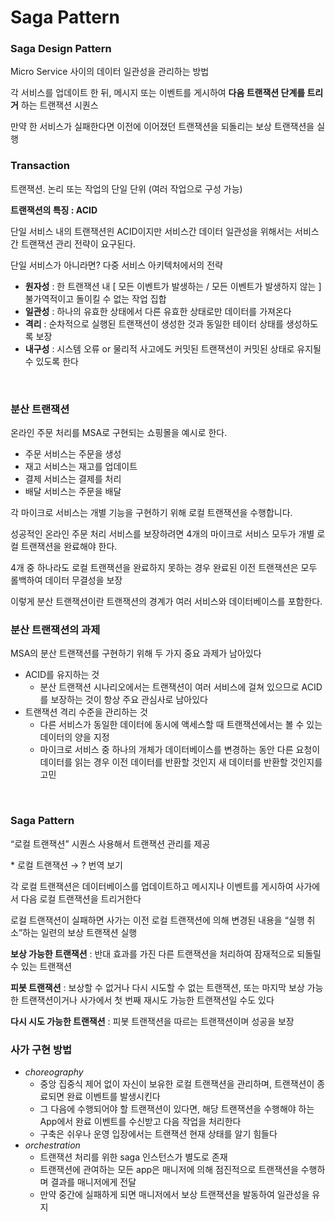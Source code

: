 # Saga Pattern

### Saga Design Pattern

Micro Service 사이의 데이터 일관성을 관리하는 방법

각 서비스를 업데이트 한 뒤, 메시지 또는 이벤트를 게시하여 **다음 트랜잭션 단계를 트리거** 하는 트랜잭션 시퀀스

만약 한 서비스가 실패한다면 이전에 이어졌던 트랜잭션을 되돌리는 보상 트랜잭션을 실행 

### Transaction

트랜잭션. 논리 또는 작업의 단일 단위 (여러 작업으로 구성 가능)

**트랜잭션의 특징 : ACID**

단일 서비스 내의 트랜잭션읜 ACID이지만 서비스간 데이터 일관성을 위해서는 서비스간 트랜잭션 관리 전략이 요구된다.

단일 서비스가 아니라면? 다중 서비스 아키텍처에서의 전략

- **원자성** : 한 트랜잭션 내 [ 모든 이벤트가 발생하는 / 모든 이벤트가 발생하지 않는 ] 불가역적이고 돌이킬 수 없는 작업 집합
- **일관성** : 하나의 유효한 상태에서 다른 유효한 상태로만 데이터를 가져온다
- **격리** : 순차적으로 실행된 트랜잭션이 생성한 것과 동일한 테이터 상태를 생성하도록 보장
- **내구성** : 시스템 오류 or 물리적 사고에도 커밋된 트랜잭션이 커밋된 상태로 유지될 수 있도록 한다

<br>

### 분산 트랜잭션

온라인 주문 처리를 MSA로 구현되는 쇼핑몰을 예시로 한다.

- 주문 서비스는 주문을 생성
- 재고 서비스는 재고를 업데이트
- 결제 서비스는 결제를 처리
- 배달 서비스는 주문을 배달

각 마이크로 서비스는 개별 기능을 구현하기 위해 로컬 트랜잭션을 수행합니다.

성공적인 온라인 주문 처리 서비스를 보장하려면 4개의 마이크로 서비스 모두가 개별 로컬 트랜잭션을 완료해야 한다. 

4개 중 하나라도 로컬 트랜잭션을 완료하지 못하는 경우 완료된 이전 트랜잭션은 모두 롤백하여 데이터 무결성을 보장

이렇게 분산 트랜잭션이란 트랜잭션의 경계가 여러 서비스와 데이터베이스를 포함한다. 

### 분산 트랜잭션의 과제

MSA의 분산 트랜잭션를 구현하기 위해 두 가지 중요 과제가 남아있다

- ACID를 유지하는 것
    - 분산 트랜잭션 시나리오에서는 트랜잭션이 여러 서비스에 걸쳐 있으므로 ACID를 보장하는 것이 항상 주요 관심사로 남아있다
- 트랜잭션 격리 수준을 관리하는 것
    - 다른 서비스가 동일한 데이터에 동시에 액세스할 때 트랜잭션에서는 볼 수 있는 데이터의 양을 지정
    - 마이크로 서비스 중 하나의 개체가 데이터베이스를 변경하는 동안 다른 요청이 데이터를 읽는 경우 이전 데이터를 반환할 것인지 새 데이터를 반환할 것인지를 고민

<br>

### Saga Pattern

“로컬 트랜잭션” 시퀀스 사용해서 트랜잭션 관리를 제공

\* 로컬 트랜잭션 → ? 번역 보기

각 로컬 트랜잭션은 데이터베이스를 업데이트하고 메시지나 이벤트를 게시하여 사가에서 다음 로컬 트랜잭션을 트리거한다

로컬 트랜잭션이 실패하면 사가는 이전 로컬 트랜잭션에 의해 변경된 내용을 “실행 취소”하는 일련의 보상 트랜잭션 실행

**보상 가능한 트랜잭션** : 반대 효과를 가진 다른 트랜잭션을 처리하여 잠재적으로 되돌릴 수 있는 트랜잭션

**피봇 트랜잭션** : 보상할 수 없거나 다시 시도할 수 없는 트랜잭션, 또는 마지막 보상 가능한 트랜잭션이거나 사가에서 첫 번째 재시도 가능한 트랜잭션일 수도 있다

**다시 시도 가능한 트랜잭션** : 피봇 트랜잭션을 따르는 트랜잭션이며 성공을 보장

### 사가 구현 방법

- *choreography*
  - 중앙 집중식 제어 없이 자신이 보유한 로컬 트랜잭션을 관리하며, 트랜잭션이 종료되면 완료 이벤트를 발생시킨다
  - 그 다음에 수행되어야 할 트랜잭션이 있다면, 해당 트랜잭션을 수행해야 하는 App에서 완료 이벤트를 수신받고 다음 작업을 처리한다
  - 구축은 쉬우나 운영 입장에서는 트랜잭션 현재 상태를 알기 힘들다
- *orchestration*
  - 트랜잭션 처리를 위한 saga 인스턴스가 별도로 존재
  - 트랜잭션에 관여하는 모든 app은 매니저에 의해 점진적으로 트랜잭션을 수행하며 결과를 매니저에게 전달
  - 만약 중간에 실패하게 되면 매니저에서 보상 트랜잭션을 발동하여 일관성을 유지